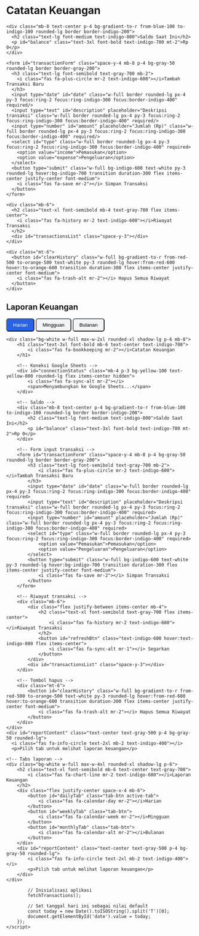 <html lang="id">
<head>
  <meta charset="UTF-8" />
  <meta name="viewport" content="width=device-width, initial-scale=1.0"/>
  <title>Catatan Keuangan</title>
  <link href="https://cdn.jsdelivr.net/npm/tailwindcss@2.2.19/dist/tailwind.min.css" rel="stylesheet"/>
  <link rel="stylesheet" href="https://cdnjs.cloudflare.com/ajax/libs/font-awesome/6.4.0/css/all.min.css"/>
  <style>
    /* Styles bisa disalin dari kode awalmu */
    .tab-btn { padding: .5rem 1rem; border-radius: .375rem; background: #f3f4f6; transition: .3s; }
    .active-tab { background: #2563eb; color: white; }
    .transaction-item { transition: transform .2s; }
    .transaction-item:hover { transform: translateX(5px); }
    .notification { position: fixed; top: 20px; right: 20px; padding: 15px 20px; border-radius: 8px; color: white; opacity: 0; transform: translateY(-20px); transition: .3s; z-index: 1000; box-shadow: 0 4px 12px rgba(0,0,0,0.15); }
    .notification.show { opacity:1; transform: translateY(0); }
    .notification.success { background-color: #10B981; }
    .notification.error { background-color: #EF4444; }
  </style>
    <meta charset="UTF-8">
    <meta name="viewport" content="width=device-width, initial-scale=1.0">
    <link href="https://cdn.jsdelivr.net/npm/tailwindcss@2.2.19/dist/tailwind.min.css" rel="stylesheet">
    <link rel="stylesheet" href="https://cdnjs.cloudflare.com/ajax/libs/font-awesome/6.4.0/css/all.min.css">
    <style>
        .tab-btn {
            padding: 0.5rem 1rem;
            border-radius: 0.375rem;
            background: #f3f4f6;
            transition: all 0.3s;
        }
        .active-tab {
            background: #2563eb;
            color: white;
        }
        .transaction-item {
            transition: transform 0.2s;
        }
        .transaction-item:hover {
            transform: translateX(5px);
        }
        #clearHistory {
            transition: all 0.3s;
        }
        .notification {
            position: fixed;
            top: 20px;
            right: 20px;
            padding: 15px 20px;
            border-radius: 8px;
            color: white;
            opacity: 0;
            transform: translateY(-20px);
            transition: all 0.3s ease;
            z-index: 1000;
            box-shadow: 0 4px 12px rgba(0,0,0,0.15);
        }
        .notification.show {
            opacity: 1;
            transform: translateY(0);
        }
        .notification.success {
            background-color: #10B981;
        }
        .notification.error {
            background-color: #EF4444;
        }
        .loading {
            display: inline-block;
            width: 20px;
            height: 20px;
            border: 3px solid rgba(255,255,255,.3);
            border-radius: 50%;
            border-top-color: #fff;
            animation: spin 1s ease-in-out infinite;
        }
        @keyframes spin {
            to { transform: rotate(360deg); }
        }
    </style>
</head>
<body class="bg-gradient-to-br from-blue-50 to-indigo-100 min-h-screen flex flex-col items-center py-8 px-4">

  <div id="notification" class="notification"></div>

  <div class="bg-white w-full max-w-2xl rounded-xl shadow-lg p-6 mb-8">
    <h1 class="text-3xl font-bold mb-6 text-center text-indigo-700">
      <i class="fas fa-bookkeeping mr-2"></i>Catatan Keuangan
    </h1>

    <div class="mb-8 text-center p-4 bg-gradient-to-r from-blue-100 to-indigo-100 rounded-lg border border-indigo-200">
      <h2 class="text-lg font-medium text-indigo-800">Saldo Saat Ini</h2>
      <p id="balance" class="text-3xl font-bold text-indigo-700 mt-2">Rp 0</p>
    </div>

    <form id="transactionForm" class="space-y-4 mb-8 p-4 bg-gray-50 rounded-lg border border-gray-200">
      <h3 class="text-lg font-semibold text-gray-700 mb-2">
        <i class="fas fa-plus-circle mr-2 text-indigo-600"></i>Tambah Transaksi Baru
      </h3>
      <input type="date" id="date" class="w-full border rounded-lg px-4 py-3 focus:ring-2 focus:ring-indigo-300 focus:border-indigo-400" required/>
      <input type="text" id="description" placeholder="Deskripsi transaksi" class="w-full border rounded-lg px-4 py-3 focus:ring-2 focus:ring-indigo-300 focus:border-indigo-400" required/>
      <input type="number" id="amount" placeholder="Jumlah (Rp)" class="w-full border rounded-lg px-4 py-3 focus:ring-2 focus:ring-indigo-300 focus:border-indigo-400" required/>
      <select id="type" class="w-full border rounded-lg px-4 py-3 focus:ring-2 focus:ring-indigo-300 focus:border-indigo-400" required>
        <option value="income">Pemasukan</option>
        <option value="expense">Pengeluaran</option>
      </select>
      <button type="submit" class="w-full bg-indigo-600 text-white py-3 rounded-lg hover:bg-indigo-700 transition duration-300 flex items-center justify-center font-medium">
        <i class="fas fa-save mr-2"></i> Simpan Transaksi
      </button>
    </form>

    <div class="mb-6">
      <h2 class="text-xl font-semibold mb-4 text-gray-700 flex items-center">
        <i class="fas fa-history mr-2 text-indigo-600"></i>Riwayat Transaksi
      </h2>
      <div id="transactionsList" class="space-y-3"></div>
    </div>

    <div class="mt-6">
      <button id="clearHistory" class="w-full bg-gradient-to-r from-red-500 to-orange-500 text-white py-3 rounded-lg hover:from-red-600 hover:to-orange-600 transition duration-300 flex items-center justify-center font-medium">
        <i class="fas fa-trash-alt mr-2"></i> Hapus Semua Riwayat
      </button>
    </div>
  </div>

  <div class="bg-white w-full max-w-4xl rounded-xl shadow-lg p-6">
    <h2 class="text-xl font-semibold mb-6 text-center text-gray-700">
      <i class="fas fa-chart-line mr-2 text-indigo-600"></i>Laporan Keuangan
    </h2>
    <div class="flex justify-center space-x-4 mb-6">
      <button id="dailyTab" class="tab-btn active-tab"><i class="fas fa-calendar-day mr-2"></i>Harian</button>
      <button id="weeklyTab" class="tab-btn"><i class="fas fa-calendar-week mr-2"></i>Mingguan</button>
      <button id="monthlyTab" class="tab-btn"><i class="fas fa-calendar-alt mr-2"></i>Bulanan</button>
    <!-- Notifikasi -->
    <div id="notification" class="notification"></div>
    
    <div class="bg-white w-full max-w-2xl rounded-xl shadow-lg p-6 mb-8">
        <h1 class="text-3xl font-bold mb-6 text-center text-indigo-700">
            <i class="fas fa-bookkeeping mr-2"></i>Catatan Keuangan
        </h1>
        
        <!-- Koneksi Google Sheets -->
        <div id="connectionStatus" class="mb-4 p-3 bg-yellow-100 text-yellow-800 rounded-lg flex items-center hidden">
            <i class="fas fa-sync-alt mr-2"></i>
            <span>Menyambungkan ke Google Sheets...</span>
        </div>
        
        <!-- Saldo -->
        <div class="mb-8 text-center p-4 bg-gradient-to-r from-blue-100 to-indigo-100 rounded-lg border border-indigo-200">
            <h2 class="text-lg font-medium text-indigo-800">Saldo Saat Ini</h2>
            <p id="balance" class="text-3xl font-bold text-indigo-700 mt-2">Rp 0</p>
        </div>
        
        <!-- Form input transaksi -->
        <form id="transactionForm" class="space-y-4 mb-8 p-4 bg-gray-50 rounded-lg border border-gray-200">
            <h3 class="text-lg font-semibold text-gray-700 mb-2">
                <i class="fas fa-plus-circle mr-2 text-indigo-600"></i>Tambah Transaksi Baru
            </h3>
            <input type="date" id="date" class="w-full border rounded-lg px-4 py-3 focus:ring-2 focus:ring-indigo-300 focus:border-indigo-400" required>
            <input type="text" id="description" placeholder="Deskripsi transaksi" class="w-full border rounded-lg px-4 py-3 focus:ring-2 focus:ring-indigo-300 focus:border-indigo-400" required>
            <input type="number" id="amount" placeholder="Jumlah (Rp)" class="w-full border rounded-lg px-4 py-3 focus:ring-2 focus:ring-indigo-300 focus:border-indigo-400" required>
            <select id="type" class="w-full border rounded-lg px-4 py-3 focus:ring-2 focus:ring-indigo-300 focus:border-indigo-400" required>
                <option value="Pemasukan">Pemasukan</option>
                <option value="Pengeluaran">Pengeluaran</option>
            </select>
            <button type="submit" class="w-full bg-indigo-600 text-white py-3 rounded-lg hover:bg-indigo-700 transition duration-300 flex items-center justify-center font-medium">
                <i class="fas fa-save mr-2"></i> Simpan Transaksi
            </button>
        </form>
        
        <!-- Riwayat transaksi -->
        <div class="mb-6">
            <div class="flex justify-between items-center mb-4">
                <h2 class="text-xl font-semibold text-gray-700 flex items-center">
                    <i class="fas fa-history mr-2 text-indigo-600"></i>Riwayat Transaksi
                </h2>
                <button id="refreshBtn" class="text-indigo-600 hover:text-indigo-800 flex items-center">
                    <i class="fas fa-sync-alt mr-1"></i> Segarkan
                </button>
            </div>
            <div id="transactionsList" class="space-y-3"></div>
        </div>
        
        <!-- Tombol hapus -->
        <div class="mt-6">
            <button id="clearHistory" class="w-full bg-gradient-to-r from-red-500 to-orange-500 text-white py-3 rounded-lg hover:from-red-600 hover:to-orange-600 transition duration-300 flex items-center justify-center font-medium">
                <i class="fas fa-trash-alt mr-2"></i> Hapus Semua Riwayat
            </button>
        </div>
    </div>
    <div id="reportContent" class="text-center text-gray-500 p-4 bg-gray-50 rounded-lg">
      <i class="fas fa-info-circle text-2xl mb-2 text-indigo-400"></i>
      <p>Pilih tab untuk melihat laporan keuangan</p>
    
    <!-- Tabs laporan -->
    <div class="bg-white w-full max-w-4xl rounded-xl shadow-lg p-6">
        <h2 class="text-xl font-semibold mb-6 text-center text-gray-700">
            <i class="fas fa-chart-line mr-2 text-indigo-600"></i>Laporan Keuangan
        </h2>
        <div class="flex justify-center space-x-4 mb-6">
            <button id="dailyTab" class="tab-btn active-tab">
                <i class="fas fa-calendar-day mr-2"></i>Harian
            </button>
            <button id="weeklyTab" class="tab-btn">
                <i class="fas fa-calendar-week mr-2"></i>Mingguan
            </button>
            <button id="monthlyTab" class="tab-btn">
                <i class="fas fa-calendar-alt mr-2"></i>Bulanan
            </button>
        </div>
        <div id="reportContent" class="text-center text-gray-500 p-4 bg-gray-50 rounded-lg">
            <i class="fas fa-info-circle text-2xl mb-2 text-indigo-400"></i>
            <p>Pilih tab untuk melihat laporan keuangan</p>
        </div>
    </div>
  </div>

  <script>
    document.addEventListener('DOMContentLoaded', () => {
      const scriptURL = "https://script.google.com/macros/s/AKfycbzdAlFyOsIFIdlp3apRRx_bqvj0XYu-ZkwYBOblaKr-QtRG2nHBFFV6sxlw4Vq0nwpf4g/exec";
      const form = document.getElementById('transactionForm');
      const transactionsList = document.getElementById('transactionsList');
      const dailyTab = document.getElementById('dailyTab');
      const weeklyTab = document.getElementById('weeklyTab');
      const monthlyTab = document.getElementById('monthlyTab');
      const reportContent = document.getElementById('reportContent');
      const clearBtn = document.getElementById('clearHistory');
      const balanceEl = document.getElementById('balance');
      const notification = document.getElementById('notification');
    <script>
        // URL Web App Google Apps Script (Ganti dengan URL Anda setelah deploy)
        const WEB_APP_URL = 'https://script.google.com/macros/s/AKfycbzdAlFyOsIFIdlp3apRRx_bqvj0XYu-ZkwYBOblaKr-QtRG2nHBFFV6sxlw4Vq0nwpf4g/exec';
        
        document.addEventListener('DOMContentLoaded', () => {
            // Mengambil elemen DOM
            const form = document.getElementById('transactionForm');
            const transactionsList = document.getElementById('transactionsList');
            const dailyTab = document.getElementById('dailyTab');
            const weeklyTab = document.getElementById('weeklyTab');
            const monthlyTab = document.getElementById('monthlyTab');
            const reportContent = document.getElementById('reportContent');
            const clearBtn = document.getElementById('clearHistory');
            const balanceEl = document.getElementById('balance');
            const notification = document.getElementById('notification');
            const refreshBtn = document.getElementById('refreshBtn');
            const connectionStatus = document.getElementById('connectionStatus');
            
            let transactions = [];

      let transactions = [];
            // Fungsi untuk menampilkan notifikasi
            function showNotification(message, type = 'success') {
                notification.textContent = message;
                notification.className = `notification ${type} show`;
                
                setTimeout(() => {
                    notification.classList.remove('show');
                }, 3000);
            }

      function showNotification(message, type = 'success') {
        notification.textContent = message;
        notification.className = `notification ${type} show`;
        setTimeout(() => notification.classList.remove('show'), 3000);
      }
            // Fungsi untuk menampilkan status koneksi
            function showConnectionStatus(show, message = '') {
                if (show) {
                    connectionStatus.classList.remove('hidden');
                    if (message) {
                        connectionStatus.querySelector('span').textContent = message;
                    }
                } else {
                    connectionStatus.classList.add('hidden');
                }
            }

      async function loadTransactions() {
        const res = await fetch(scriptURL);
        transactions = await res.json();
        renderTransactions();
        if (dailyTab.classList.contains('active-tab')) renderReport('daily');
        else if (weeklyTab.classList.contains('active-tab')) renderReport('weekly');
        else renderReport('monthly');
      }
            // Fungsi untuk mengambil data dari Google Sheets
            async function fetchTransactions() {
                showConnectionStatus(true, 'Mengambil data dari Google Sheets...');
                
                try {
                    const response = await fetch(`${WEB_APP_URL}?action=getTransactions`);
                    if (!response.ok) {
                        throw new Error('Gagal mengambil data');
                    }
                    
                    const result = await response.json();
                    
                    if (result.success) {
                        transactions = result.data;
                        renderTransactions();
                        showConnectionStatus(false);
                        return true;
                    } else {
                        throw new Error(result.error || 'Gagal mengambil data');
                    }
                } catch (error) {
                    console.error('Error:', error);
                    showConnectionStatus(true, 'Gagal terhubung ke Google Sheets. Menggunakan mode offline...');
                    
                    // Fallback ke localStorage jika online tidak berhasil
                    const localData = localStorage.getItem('transactions');
                    if (localData) {
                        transactions = JSON.parse(localData);
                        renderTransactions();
                    }
                    
                    return false;
                }
            }

      async function saveTransaction(t) {
        await fetch(scriptURL, { method: 'POST', body: JSON.stringify(t) });
        loadTransactions();
      }
            // Fungsi untuk menyimpan transaksi ke Google Sheets
            async function saveTransactionToSheets(transaction) {
                showConnectionStatus(true, 'Menyimpan ke Google Sheets...');
                
                try {
                    const response = await fetch(WEB_APP_URL, {
                        method: 'POST',
                        headers: {
                            'Content-Type': 'application/json',
                        },
                        body: JSON.stringify({
                            action: 'addTransaction',
                            ...transaction
                        })
                    });
                    
                    if (!response.ok) {
                        throw new Error('Gagal menyimpan data');
                    }
                    
                    const result = await response.json();
                    
                    if (result.success) {
                        showConnectionStatus(false);
                        return true;
                    } else {
                        throw new Error(result.error || 'Gagal menyimpan data');
                    }
                } catch (error) {
                    console.error('Error:', error);
                    showConnectionStatus(true, 'Gagal menyimpan ke Google Sheets. Data disimpan secara lokal...');
                    
                    // Fallback ke localStorage
                    transactions.push(transaction);
                    localStorage.setItem('transactions', JSON.stringify(transactions));
                    renderTransactions();
                    
                    return false;
                }
            }

      async function clearTransactions() {
        await fetch(scriptURL, { method: 'POST', body: JSON.stringify({ action: 'clear' }) });
        loadTransactions();
      }
            // Fungsi untuk menghapus semua data
            async function clearAllTransactions() {
                showConnectionStatus(true, 'Menghapus data dari Google Sheets...');
                
                try {
                    const response = await fetch(WEB_APP_URL, {
                        method: 'POST',
                        headers: {
                            'Content-Type': 'application/json',
                        },
                        body: JSON.stringify({
                            action: 'clearTransactions'
                        })
                    });
                    
                    if (!response.ok) {
                        throw new Error('Gagal menghapus data');
                    }
                    
                    const result = await response.json();
                    
                    if (result.success) {
                        transactions = [];
                        renderTransactions();
                        reportContent.innerHTML = `
                            <div class="py-4">
                                <i class="fas fa-check-circle text-2xl mb-2 text-green-400"></i>
                                <p class="text-gray-500">Pilih tab untuk melihat laporan</p>
                            </div>
                        `;
                        showConnectionStatus(false);
                        showNotification('Semua data berhasil dihapus!');
                    } else {
                        throw new Error(result.error || 'Gagal menghapus data');
                    }
                } catch (error) {
                    console.error('Error:', error);
                    showConnectionStatus(true, 'Gagal menghapus dari Google Sheets...');
                    
                    // Fallback ke localStorage
                    const password = prompt("Masukkan sandi untuk menghapus riwayat:");
                    if (password === "Nmax122333") {
                        transactions = [];
                        localStorage.removeItem('transactions');
                        renderTransactions();
                        reportContent.innerHTML = `
                            <div class="py-4">
                                <i class="fas fa-check-circle text-2xl mb-2 text-green-400"></i>
                                <p class="text-gray-500">Pilih tab untuk melihat laporan</p>
                            </div>
                        `;
                        showNotification('Riwayat transaksi berhasil dihapus!');
                    } else {
                        showNotification('Sandi salah! Riwayat tidak dihapus.', 'error');
                    }
                }
            }

      function updateBalance() {
        let income = 0, expense = 0;
        transactions.forEach(t => {
          if (t.type === 'income') income += Number(t.amount);
          else expense += Number(t.amount);
        });
        const bal = income - expense;
        balanceEl.textContent = `Rp ${bal.toLocaleString('id-ID')}`;
        balanceEl.className = bal >= 0 ? 'text-3xl font-bold mt-2 text-green-600' : 'text-3xl font-bold mt-2 text-red-600';
      }
            // Fungsi untuk memperbarui tampilan saldo
            function updateBalance() {
                let income = 0, expense = 0;
                transactions.forEach(t => {
                    if (t[3] === "Pemasukan") income += Number(t[2]);
                    else if (t[3] === "Pengeluaran") expense += Number(t[2]);
                });
                
                const balance = income - expense;
                balanceEl.textContent = "Rp " + balance.toLocaleString('id-ID');
                balanceEl.className = "text-3xl font-bold mt-2 " + (balance >= 0 ? "text-green-600" : "text-red-600");
            }

      function renderTransactions() {
        transactionsList.innerHTML = transactions.length
          ? ''
          : '<p class="text-gray-500 text-center py-4"><i class="fas fa-receipt mr-2"></i>Tidak ada transaksi</p>';
        [...transactions].sort((a,b) => new Date(b.date) - new Date(a.date)).forEach(t => {
          const item = document.createElement('div');
          item.className = `transaction-item flex justify-between items-center p-4 border rounded-lg ${t.type === 'income' ? 'bg-green-50 border-green-200' : 'bg-red-50 border-red-200'}`;
          item.innerHTML = `
            <div class="flex items-center">
              <div class="mr-3 text-xl ${t.type==='income'?'text-green-500':'text-red-500'}">
                <i class="fas ${t.type==='income'?'fa-arrow-circle-down':'fa-arrow-circle-up'}"></i>
              </div>
              <div>
                <div class="font-medium text-gray-800">${t.description}</div>
                <div class="text-sm text-gray-500">${new Date(t.date).toLocaleDateString('id-ID', {weekday:'short', year:'numeric', month:'short', day:'numeric'})}</div>
              </div>
            </div>
            <div class="text-right">
              <div class="font-semibold ${t.type==='income'?'text-green-600':'text-red-600'}">${t.type==='income'?'+':'-'} Rp ${Number(t.amount).toLocaleString('id-ID')}</div>
              <div class="text-xs ${t.type==='income'?'text-green-500':'text-red-500'}">${t.type==='income'?'Pemasukan':'Pengeluaran'}</div>
            </div>`;
          transactionsList.appendChild(item);
        });
        updateBalance();
      }
            // Fungsi untuk merender daftar transaksi
            function renderTransactions() {
                transactionsList.innerHTML = transactions.length > 1 ? "" : '<p class="text-gray-500 text-center py-4"><i class="fas fa-receipt mr-2"></i>Tidak ada transaksi</p>';
                
                // Lewati header (baris pertama) dan urutkan berdasarkan tanggal (terbaru pertama)
                const transactionData = transactions.slice(1).sort((a, b) => new Date(b[0]) - new Date(a[0]));
                
                transactionData.forEach(t => {
                    const item = document.createElement('div');
                    item.className = `transaction-item flex justify-between items-center p-4 border rounded-lg ${t[3] === 'Pemasukan' ? 'bg-green-50 border-green-200' : 'bg-red-50 border-red-200'}`;
                    
                    const dateObj = new Date(t[0]);
                    const formattedDate = dateObj.toLocaleDateString('id-ID', {
                        weekday: 'short',
                        year: 'numeric',
                        month: 'short',
                        day: 'numeric'
                    });
                    
                    item.innerHTML = `
                        <div class="flex items-center">
                            <div class="mr-3 text-xl ${t[3] === 'Pemasukan' ? 'text-green-500' : 'text-red-500'}">
                                <i class="fas ${t[3] === 'Pemasukan' ? 'fa-arrow-circle-down' : 'fa-arrow-circle-up'}"></i>
                            </div>
                            <div>
                                <div class="font-medium text-gray-800">${t[1]}</div>
                                <div class="text-sm text-gray-500">${formattedDate}</div>
                            </div>
                        </div>
                        <div class="text-right">
                            <div class="font-semibold ${t[3] === 'Pemasukan' ? 'text-green-600' : 'text-red-600'}">
                                ${t[3] === 'Pemasukan' ? '+' : '-'} Rp ${Number(t[2]).toLocaleString('id-ID')}
                            </div>
                            <div class="text-xs ${t[3] === 'Pemasukan' ? 'text-green-500' : 'text-red-500'}">
                                ${t[3]}
                            </div>
                        </div>
                    `;
                    transactionsList.appendChild(item);
                });
                
                updateBalance();
            }

      function renderReport(type) {
        const groups = {};
        transactions.forEach(t => {
          const date = new Date(t.date);
          let key;
          if (type === 'daily') key = date.toLocaleDateString('id-ID',{weekday:'long', year:'numeric', month:'long', day:'numeric'});
          else if (type === 'weekly') {
            const weekStart = new Date(date);
            weekStart.setDate(date.getDate() - date.getDay());
            key = `Minggu ${weekStart.toLocaleDateString('id-ID',{day:'numeric',month:'short'})}`;
          } else key = date.toLocaleDateString('id-ID',{year:'numeric',month:'long'});
          groups[key] = groups[key] || {income:0, expense:0};
          groups[key][t.type] += Number(t.amount);
        });
            // Fungsi untuk merender laporan
            function renderReport(type) {
                // Lewati header (baris pertama)
                const transactionData = transactions.slice(1);
                const groups = {};
                
                transactionData.forEach(t => {
                    let key;
                    const date = new Date(t[0]);
                    
                    if (type === "daily") {
                        key = new Date(t[0]).toLocaleDateString('id-ID', {
                            weekday: 'long',
                            year: 'numeric',
                            month: 'long',
                            day: 'numeric'
                        });
                    } else if (type === "weekly") {
                        const weekStart = new Date(date);
                        weekStart.setDate(date.getDate() - date.getDay());
                        key = `Minggu ${weekStart.toLocaleDateString('id-ID', { day: 'numeric', month: 'short' })}`;
                    } else if (type === "monthly") {
                        key = date.toLocaleDateString('id-ID', { year: 'numeric', month: 'long' });
                    }
                    
                    if (!groups[key]) groups[key] = { Pemasukan: 0, Pengeluaran: 0 };
                    groups[key][t[3]] += Number(t[2]);
                });
                
                if (Object.keys(groups).length === 0) {
                    reportContent.innerHTML = `
                        <div class="py-6">
                            <i class="fas fa-file-invoice-dollar text-3xl mb-3 text-indigo-400"></i>
                            <p class="text-gray-500">Tidak ada data laporan</p>
                        </div>
                    `;
                    return;
                }
                
                let html = '<div class="grid md:grid-cols-2 lg:grid-cols-3 gap-4">';
                Object.keys(groups).sort().reverse().forEach(key => {
                    const balance = groups[key].Pemasukan - groups[key].Pengeluaran;
                    
                    html += `
                        <div class="bg-white p-5 rounded-xl border border-gray-200 shadow-sm">
                            <h3 class="font-semibold text-lg mb-3 text-gray-700">${key}</h3>
                            <div class="space-y-2">
                                <p class="text-green-600 flex justify-between items-center">
                                    <span class="flex items-center"><i class="fas fa-arrow-down mr-2"></i> Pemasukan:</span> 
                                    <span>Rp ${groups[key].Pemasukan.toLocaleString('id-ID')}</span>
                                </p>
                                <p class="text-red-600 flex justify-between items-center">
                                    <span class="flex items-center"><i class="fas fa-arrow-up mr-2"></i> Pengeluaran:</span> 
                                    <span>Rp ${groups[key].Pengeluaran.toLocaleString('id-ID')}</span>
                                </p>
                                <p class="font-semibold pt-3 border-t flex justify-between items-center">
                                    <span class="flex items-center"><i class="fas fa-balance-scale mr-2"></i> Saldo:</span> 
                                    <span class="${balance >= 0 ? 'text-green-600' : 'text-red-600'}">
                                        Rp ${balance.toLocaleString('id-ID')}
                                    </span>
                                </p>
                            </div>
                        </div>
                    `;
                });
                
                html += '</div>';
                reportContent.innerHTML = html;
            }

        if (!Object.keys(groups).length) {
          reportContent.innerHTML = `<div class="py-6"><i class="fas fa-file-invoice-dollar text-3xl mb-3 text-indigo-400"></i><p class="text-gray-500">Tidak ada data laporan</p></div>`;
          return;
        }
            // Fungsi untuk mengganti tab
            function switchTab(tab, type) {
                [dailyTab, weeklyTab, monthlyTab].forEach(t => t.classList.remove('active-tab'));
                tab.classList.add('active-tab');
                renderReport(type);
            }

        let html = '<div class="grid md:grid-cols-2 lg:grid-cols-3 gap-4">';
        Object.keys(groups).sort().reverse().forEach(key => {
          const bal = groups[key].income - groups[key].expense;
          html += `<div class="bg-white p-5 rounded-xl border border-gray-200 shadow-sm">
              <h3 class="font-semibold text-lg mb-3 text-gray-700">${key}</h3>
              <div class="space-y-2">
                <p class="text-green-600 justify-between flex"><span><i class="fas fa-arrow-down mr-2"></i>Pemasukan:</span><span>Rp ${groups[key].income.toLocaleString('id-ID')}</span></p>
                <p class="text-red-600 justify-between flex"><span><i class="fas fa-arrow-up mr-2"></i>Pengeluaran:</span><span>Rp ${groups[key].expense.toLocaleString('id-ID')}</span></p>
                <p class="font-semibold pt-3 border-t flex justify-between"><span><i class="fas fa-balance-scale mr-2"></i>Saldo:</span><span class="${bal>=0?'text-green-600':'text-red-600'}">Rp ${bal.toLocaleString('id-ID')}</span></p>
              </div>
            </div>`;
        });
        html += '</div>';
        reportContent.innerHTML = html;
      }
            // Event listeners untuk tab
            dailyTab.addEventListener('click', () => switchTab(dailyTab, 'daily'));
            weeklyTab.addEventListener('click', () => switchTab(weeklyTab, 'weekly'));
            monthlyTab.addEventListener('click', () => switchTab(monthlyTab, 'monthly'));

      form.addEventListener('submit', (e) => {
        e.preventDefault();
        const date = document.getElementById('date').value;
        const description = document.getElementById('description').value;
        const amount = document.getElementById('amount').value;
        const type = document.getElementById('type').value;
        if (!date || !description || !amount || amount <= 0) { showNotification('Isi semua field dengan benar!', 'error'); return; }
        saveTransaction({date, description, amount, type});
        form.reset();
        document.getElementById('date').valueAsDate = new Date();
        showNotification('Transaksi berhasil disimpan!');
      });
            // Event listener untuk form
            form.addEventListener('submit', async (e) => {
                e.preventDefault();
                
                const date = document.getElementById('date').value;
                const description = document.getElementById('description').value;
                const amount = parseFloat(document.getElementById('amount').value);
                const type = document.getElementById('type').value;
                
                // Validasi input
                if (!date || !description || !amount || amount <= 0) {
                    showNotification('Harap isi semua field dengan benar!', 'error');
                    return;
                }
                
                // Tampilkan loading state pada tombol
                const submitBtn = form.querySelector('button[type="submit"]');
                const originalText = submitBtn.innerHTML;
                submitBtn.innerHTML = '<span class="loading"></span> Menyimpan...';
                submitBtn.disabled = true;
                
                // Simpan transaksi
                const success = await saveTransactionToSheets([date, description, amount, type]);
                
                // Kembalikan state tombol
                submitBtn.innerHTML = originalText;
                submitBtn.disabled = false;
                
                if (success) {
                    // Perbarui data dari server
                    await fetchTransactions();
                    
                    // Perbarui laporan jika tab aktif
                    if (dailyTab.classList.contains('active-tab')) renderReport('daily');
                    else if (weeklyTab.classList.contains('active-tab')) renderReport('weekly');
                    else if (monthlyTab.classList.contains('active-tab')) renderReport('monthly');
                    
                    // Reset form
                    form.reset();
                    
                    // Set tanggal ke hari ini
                    document.getElementById('date').valueAsDate = new Date();
                    
                    // Tampilkan notifikasi sukses
                    showNotification('Transaksi berhasil disimpan!');
                }
            });

      clearBtn.addEventListener('click', () => {
        const pw = prompt('Masukkan sandi untuk menghapus riwayat:');
        if (pw === 'Nmax122333') { clearTransactions(); showNotification('Riwayat transaksi berhasil dihapus!'); }
        else showNotification('Sandi salah!', 'error');
      });
            // Event listener untuk tombol refresh
            refreshBtn.addEventListener('click', async () => {
                refreshBtn.innerHTML = '<span class="loading"></span>';
                await fetchTransactions();
                refreshBtn.innerHTML = '<i class="fas fa-sync-alt mr-1"></i> Segarkan';
                
                // Perbarui laporan jika tab aktif
                if (dailyTab.classList.contains('active-tab')) renderReport('daily');
                else if (weeklyTab.classList.contains('active-tab')) renderReport('weekly');
                else if (monthlyTab.classList.contains('active-tab')) renderReport('monthly');
                
                showNotification('Data diperbarui!');
            });

      document.getElementById('date').valueAsDate = new Date();
      loadTransactions();
            // Event listener untuk tombol hapus
            clearBtn.addEventListener('click', () => {
                clearAllTransactions();
            });

      function switchTab(tab, type) {
        [dailyTab, weeklyTab, monthlyTab].forEach(t => t.classList.remove('active-tab'));
        tab.classList.add('active-tab'); renderReport(type);
      }
      dailyTab.addEventListener('click', () => switchTab(dailyTab,'daily'));
      weeklyTab.addEventListener('click', () => switchTab(weeklyTab,'weekly'));
      monthlyTab.addEventListener('click', () => switchTab(monthlyTab,'monthly'));
    });
  </script>
            // Inisialisasi aplikasi
            fetchTransactions();
            
            // Set tanggal hari ini sebagai nilai default
            const today = new Date().toISOString().split('T')[0];
            document.getElementById('date').value = today;
        });
    </script>
</body>
</html>
